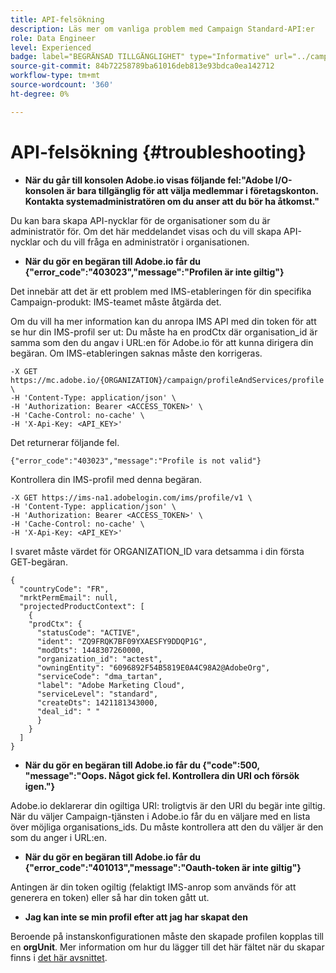 ```yaml
---
title: API-felsökning
description: Läs mer om vanliga problem med Campaign Standard-API:er
role: Data Engineer
level: Experienced
badge: label="BEGRÄNSAD TILLGÄNGLIGHET" type="Informative" url="../campaign-standard-migration-home.md" tooltip="Begränsat till användare som migrerats till Campaign Standarden"
source-git-commit: 84b72258789ba61016deb813e93bdca0ea142712
workflow-type: tm+mt
source-wordcount: '360'
ht-degree: 0%

---
```


# API-felsökning {#troubleshooting}

* **När du går till konsolen Adobe.io visas följande fel:&quot;Adobe I/O-konsolen är bara tillgänglig för att välja medlemmar i företagskonton. Kontakta systemadministratören om du anser att du bör ha åtkomst.&quot;**

Du kan bara skapa API-nycklar för de organisationer som du är administratör för. Om det här meddelandet visas och du vill skapa API-nycklar och du vill fråga en administratör i organisationen.

* **När du gör en begäran till Adobe.io får du {&quot;error_code&quot;:&quot;403023&quot;,&quot;message&quot;:&quot;Profilen är inte giltig&quot;}**

Det innebär att det är ett problem med IMS-etableringen för din specifika Campaign-produkt: IMS-teamet måste åtgärda det.

Om du vill ha mer information kan du anropa IMS API med din token för att se hur din IMS-profil ser ut: Du måste ha en prodCtx där organisation_id är samma som den du angav i URL:en för Adobe.io för att kunna dirigera din begäran.
Om IMS-etableringen saknas måste den korrigeras.

```
-X GET https://mc.adobe.io/{ORGANIZATION}/campaign/profileAndServices/profile \
-H 'Content-Type: application/json' \
-H 'Authorization: Bearer <ACCESS_TOKEN>' \
-H 'Cache-Control: no-cache' \
-H 'X-Api-Key: <API_KEY>'
```

Det returnerar följande fel.

```
{"error_code":"403023","message":"Profile is not valid"}
```

Kontrollera din IMS-profil med denna begäran.

```
-X GET https://ims-na1.adobelogin.com/ims/profile/v1 \
-H 'Content-Type: application/json' \
-H 'Authorization: Bearer <ACCESS_TOKEN>' \
-H 'Cache-Control: no-cache' \
-H 'X-Api-Key: <API_KEY>'
```

I svaret måste värdet för ORGANIZATION_ID vara detsamma i din första GET-begäran.

```
{
  "countryCode": "FR",
  "mrktPermEmail": null,
  "projectedProductContext": [
    {
    "prodCtx": {
      "statusCode": "ACTIVE",
      "ident": "ZQ9FRQK7BF09YXAESFY9DDQP1G",
      "modDts": 1448307260000,
      "organization_id": "actest",
      "owningEntity": "6096892F54B5819E0A4C98A2@AdobeOrg",
      "serviceCode": "dma_tartan",
      "label": "Adobe Marketing Cloud",
      "serviceLevel": "standard",
      "createDts": 1421181343000,
      "deal_id": " "
      }
    }
  ]
}
```

* **När du gör en begäran till Adobe.io får du {&quot;code&quot;:500, &quot;message&quot;:&quot;Oops. Något gick fel. Kontrollera din URI och försök igen.&quot;}**

Adobe.io deklarerar din ogiltiga URI: troligtvis är den URI du begär inte giltig. När du väljer Campaign-tjänsten i Adobe.io får du en väljare med en lista över möjliga organisations_ids. Du måste kontrollera att den du väljer är den som du anger i URL:en.

* **När du gör en begäran till Adobe.io får du {&quot;error_code&quot;:&quot;401013&quot;,&quot;message&quot;:&quot;Oauth-token är inte giltig&quot;}**

Antingen är din token ogiltig (felaktigt IMS-anrop som används för att generera en token) eller så har din token gått ut.

* **Jag kan inte se min profil efter att jag har skapat den**

Beroende på instanskonfigurationen måste den skapade profilen kopplas till en **orgUnit**. Mer information om hur du lägger till det här fältet när du skapar finns i [det här avsnittet](creating-profiles-api.md).

<!-- * (error duplicate key : quand tu crées un profile qui existe déjà , il faut faire un patch pour updater le profile plutôt qu'un POST)

With Curl
List all profiles

Create a profile

Update the mobilePhone attribute of a profile

API Calls on Service

GET the list of services

-->

<!--

How to find and use a filter?
Error codes:

* PAtch sur Age = message d'erreur :
500
Cannot update the 'age' property that is read-only
'age' property is not valid for the 'profile' resource.
-->

<!--
How to filter a list of subscribed profiles with available profile filters ? by date (by les filtres dispo sur la ressource) ?

Pattern classique :

recupérer la liste des subscriptions filtrées d'un profile
1) get sur profile
2) recup PKey
3) get sur PKey
4) get sur href des subscriptions

Comment savoir quel filtre appliquer ?

1) get sur metadata de profile
2) retourne description de la collection subscription
3) get sur la valeur du champ resTarget
4) get sur le href dans filters
5) retourne les filtres applicables sur l'url des data.

-->
